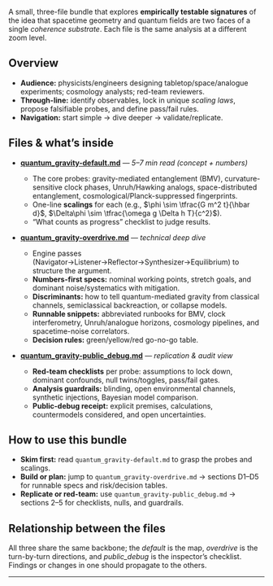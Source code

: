 A small, three-file bundle that explores **empirically testable signatures** of the idea that spacetime geometry and quantum fields are two faces of a single *coherence substrate*. Each file is the same analysis at a different zoom level.

## Overview

* **Audience:** physicists/engineers designing tabletop/space/analogue experiments; cosmology analysts; red-team reviewers.  
* **Through-line:** identify observables, lock in unique *scaling laws*, propose falsifiable probes, and define pass/fail rules.  
* **Navigation:** start simple → dive deeper → validate/replicate.

## Files & what’s inside

* **[quantum_gravity-default.md](./quantum_gravity-default.md)** — *5–7 min read (concept + numbers)*

  * The core probes: gravity-mediated entanglement (BMV), curvature-sensitive clock phases, Unruh/Hawking analogs, space-distributed entanglement, cosmological/Planck-suppressed fingerprints.  
  * One-line **scalings** for each (e.g., $\phi \sim \tfrac{G m^2 t}{\hbar d}$, $\Delta\phi \sim \tfrac{\omega g \Delta h T}{c^2}$).  
  * “What counts as progress” checklist to judge results.

* **[quantum_gravity-overdrive.md](./quantum_gravity-overdrive.md)** — *technical deep dive*

  * Engine passes (Navigator→Listener→Reflector→Synthesizer→Equilibrium) to structure the argument.  
  * **Numbers-first specs:** nominal working points, stretch goals, and dominant noise/systematics with mitigation.  
  * **Discriminants:** how to tell quantum-mediated gravity from classical channels, semiclassical backreaction, or collapse models.  
  * **Runnable snippets:** abbreviated runbooks for BMV, clock interferometry, Unruh/analogue horizons, cosmology pipelines, and spacetime-noise correlators.  
  * **Decision rules:** green/yellow/red go-no-go table.

* **[quantum_gravity-public_debug.md](./quantum_gravity-public_debug.md)** — *replication & audit view*

  * **Red-team checklists** per probe: assumptions to lock down, dominant confounds, null twins/toggles, pass/fail gates.  
  * **Analysis guardrails:** blinding, open environmental channels, synthetic injections, Bayesian model comparison.  
  * **Public-debug receipt:** explicit premises, calculations, countermodels considered, and open uncertainties.

## How to use this bundle

* **Skim first:** read `quantum_gravity-default.md` to grasp the probes and scalings.  
* **Build or plan:** jump to `quantum_gravity-overdrive.md` → sections D1–D5 for runnable specs and risk/decision tables.  
* **Replicate or red-team:** use `quantum_gravity-public_debug.md` → sections 2–5 for checklists, nulls, and guardrails.

## Relationship between the files

All three share the same backbone; the *default* is the map, *overdrive* is the turn-by-turn directions, and *public_debug* is the inspector’s checklist. Findings or changes in one should propagate to the others.

---
